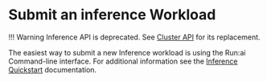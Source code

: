 # Submit an inference Workload 

!!! Warning
    Inference API is deprecated. See [Cluster API](../../cluster-api/workload-overview-dev.md) for its replacement.

The easiest way to submit a new Inference workload is using the Run:ai Command-line interface. For additional information see the [Inference Quickstart](../../../Researcher/Walkthroughs/quickstart-inference.md) documentation.